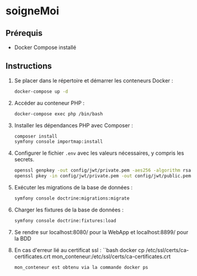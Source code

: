# soigneMoi

## Prérequis
- Docker Compose installé

## Instructions
1. Se placer dans le répertoire et démarrer les conteneurs Docker :
    ```bash
    docker-compose up -d
    ```

2. Accéder au conteneur PHP :
    ```bash
    docker-compose exec php /bin/bash
    ```

3. Installer les dépendances PHP avec Composer :
    ```bash
    composer install
    symfony console importmap:install
    ```

4. Configurer le fichier `.env` avec les valeurs nécessaires, y compris les secrets.
    ```bash
    openssl genpkey -out config/jwt/private.pem -aes256 -algorithm rsa -pkeyopt rsa_keygen_bits:4096
    openssl pkey -in config/jwt/private.pem -out config/jwt/public.pem -pubout
    ```
5. Exécuter les migrations de la base de données :
    ```bash
    symfony console doctrine:migrations:migrate
    ```

6. Charger les fixtures de la base de données :
    ```bash
    symfony console doctrine:fixtures:load
    ```
7. Se rendre sur localhost:8080/ pour la WebApp et localhost:8899/ pour la BDD

8. En cas d'erreur lié au certificat ssl :
   ``bash
   docker cp /etc/ssl/certs/ca-certificates.crt mon_conteneur:/etc/ssl/certs/ca-certificates.crt
   ```
   mon_conteneur est obtenu via la commande docker ps

